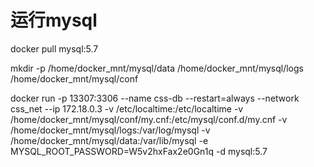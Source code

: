 # 运行mysql
docker pull mysql:5.7

mkdir -p /home/docker_mnt/mysql/data /home/docker_mnt/mysql/logs /home/docker_mnt/mysql/conf

docker run  -p 13307:3306 --name css-db --restart=always  --network css_net --ip 172.18.0.3 -v /etc/localtime:/etc/localtime -v /home/docker_mnt/mysql/conf/my.cnf:/etc/mysql/conf.d/my.cnf -v /home/docker_mnt/mysql/logs:/var/log/mysql -v /home/docker_mnt/mysql/data:/var/lib/mysql -e MYSQL_ROOT_PASSWORD=W5v2hxFax2e0Gn1q -d mysql:5.7
